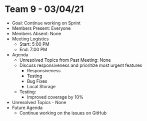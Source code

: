 # Team 9 - 03/04/21

- Goal: Continue working on Sprint
- Members Present: Everyone
- Members Absent: None
- Meeting Logistics
  - Start: 5:00 PM
  - End: 7:00 PM
- Agenda
  - Unresolved Topics from Past Meeting: None
  - Discuss responsiveness and prioritize most urgent features
    - Responsiveness
    - Testing
    - Bug Fixes
    - Local Storage
  - Testing:
    - Improved coverage by 10%
- Unresolved Topics - None
- Future Agenda
  - Continue working on the issues on GitHub
